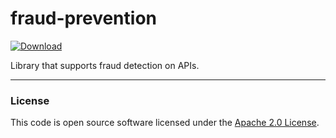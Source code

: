 
# fraud-prevention

 [ ![Download](https://api.bintray.com/packages/hmrc/releases/fraud-prevention/images/download.svg) ](https://bintray.com/hmrc/releases/fraud-prevention/_latestVersion)

Library that supports fraud detection on APIs.

---

### License

This code is open source software licensed under the [Apache 2.0 License]("http://www.apache.org/licenses/LICENSE-2.0.html").
